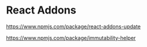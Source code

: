 # React Addons

<https://www.npmjs.com/package/react-addons-update>

<https://www.npmjs.com/package/immutability-helper>
